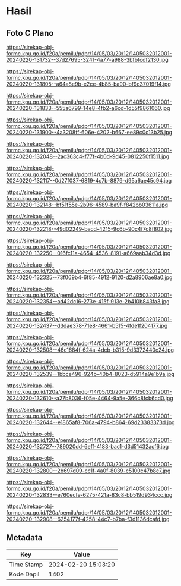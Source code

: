 # Hasil

## Foto C Plano

https://sirekap-obj-formc.kpu.go.id/f20a/pemilu/pdpr/14/05/03/20/12/1405032012001-20240220-131732--37d27695-3241-4a77-a988-3bfbfcdf2130.jpg

https://sirekap-obj-formc.kpu.go.id/f20a/pemilu/pdpr/14/05/03/20/12/1405032012001-20240220-131805--a64a8e9b-e2ce-4b85-ba90-bf9c37019f14.jpg

https://sirekap-obj-formc.kpu.go.id/f20a/pemilu/pdpr/14/05/03/20/12/1405032012001-20240220-131833--555a6799-14e8-4fb2-a6cd-1d55f9861060.jpg

https://sirekap-obj-formc.kpu.go.id/f20a/pemilu/pdpr/14/05/03/20/12/1405032012001-20240220-131900--4a3208ff-606e-4202-b667-ee89c0c13b25.jpg

https://sirekap-obj-formc.kpu.go.id/f20a/pemilu/pdpr/14/05/03/20/12/1405032012001-20240220-132048--2ac363c4-f77f-4b0d-9d45-0812250f1511.jpg

https://sirekap-obj-formc.kpu.go.id/f20a/pemilu/pdpr/14/05/03/20/12/1405032012001-20240220-132117--0d27f037-6819-4c7b-8879-d95a6ae45c94.jpg

https://sirekap-obj-formc.kpu.go.id/f20a/pemilu/pdpr/14/05/03/20/12/1405032012001-20240220-132148--bf51f55e-2b96-4589-ba9f-f842bb03611a.jpg

https://sirekap-obj-formc.kpu.go.id/f20a/pemilu/pdpr/14/05/03/20/12/1405032012001-20240220-132218--49d02249-bacd-4215-9c6b-90c4f7c8f802.jpg

https://sirekap-obj-formc.kpu.go.id/f20a/pemilu/pdpr/14/05/03/20/12/1405032012001-20240220-132250--016fc11a-4654-4536-8191-a669aab34d3d.jpg

https://sirekap-obj-formc.kpu.go.id/f20a/pemilu/pdpr/14/05/03/20/12/1405032012001-20240220-132325--73f069b4-6f85-4912-9120-d2a8906ae8a0.jpg

https://sirekap-obj-formc.kpu.go.id/f20a/pemilu/pdpr/14/05/03/20/12/1405032012001-20240220-132354--ad42dc16-273e-415f-913e-2b410b843fa3.jpg

https://sirekap-obj-formc.kpu.go.id/f20a/pemilu/pdpr/14/05/03/20/12/1405032012001-20240220-132437--d3dae378-71e8-4661-b515-4fde1f204177.jpg

https://sirekap-obj-formc.kpu.go.id/f20a/pemilu/pdpr/14/05/03/20/12/1405032012001-20240220-132508--46c1684f-624a-4dcb-b315-9d3372440c24.jpg

https://sirekap-obj-formc.kpu.go.id/f20a/pemilu/pdpr/14/05/03/20/12/1405032012001-20240220-132539--1bbce496-924b-40b4-8023-d5914a9e1b9a.jpg

https://sirekap-obj-formc.kpu.go.id/f20a/pemilu/pdpr/14/05/03/20/12/1405032012001-20240220-132610--a27b8036-f05e-4464-9a5e-366c8fcb6cd0.jpg

https://sirekap-obj-formc.kpu.go.id/f20a/pemilu/pdpr/14/05/03/20/12/1405032012001-20240220-132644--e1865af8-706a-4794-b864-69d23383373d.jpg

https://sirekap-obj-formc.kpu.go.id/f20a/pemilu/pdpr/14/05/03/20/12/1405032012001-20240220-132727--789020dd-6eff-4183-bac1-d3d51432acf6.jpg

https://sirekap-obj-formc.kpu.go.id/f20a/pemilu/pdpr/14/05/03/20/12/1405032012001-20240220-132800--2b697d09-cc1f-4a0f-8039-c5100c47b8c7.jpg

https://sirekap-obj-formc.kpu.go.id/f20a/pemilu/pdpr/14/05/03/20/12/1405032012001-20240220-132833--e760ecfe-6275-421a-83c8-bb519d934ccc.jpg

https://sirekap-obj-formc.kpu.go.id/f20a/pemilu/pdpr/14/05/03/20/12/1405032012001-20240220-132908--6254177f-4258-44c7-b7ba-f3d1136dcafd.jpg


## Metadata

| Key        | Value               |
| ---------- | ------------------- |
| Time Stamp | 2024-02-20 15:03:20 |
| Kode Dapil | 1402                |



